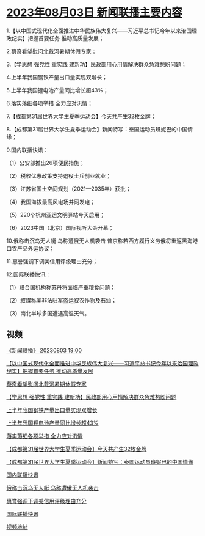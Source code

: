 # [2023年08月03日 新闻联播主要内容](https://tv.cctv.com/lm/xwlb/day/20230803.shtml)

1.【以中国式现代化全面推进中华民族伟大复兴——习近平总书记今年以来治国理政纪实】把握首要任务 推动高质量发展；

2.蔡奇看望慰问北戴河暑期休假专家；

3.【学思想 强党性 重实践 建新功】民政部用心用情解决群众急难愁盼问题；

4.上半年我国钢铁产量出口量实现双增长；

5.上半年我国锂电池产量同比增长超43%；

6.落实落细各项举措 全力应对汛情；

7.【成都第31届世界大学生夏季运动会】今天共产生32枚金牌；

8.【成都第31届世界大学生夏季运动会】新闻特写：泰国运动员班妮巴的中国情缘；

9.国内联播快讯：

（1）公安部推出26项便民措施；

（2）税收优惠政策支持退役士兵创业就业；

（3）江苏省国土空间规划（2021—2035年）获批；

（4）我国海拔最高风电场并网发电；

（5）220个杭州亚运文明驿站今天启用；

（6）2023中国（北京）国际视听大会开幕；

10.俄称击沉乌无人艇 乌称遭俄无人机袭击 普京称若西方履行义务俄将重返黑海港口农产品外运协议；

11.惠誉强调下调美信用评级理由充分；

12.国际联播快讯：

（1）联合国机构称苏丹将面临严重粮食问题；

（2）叙媒称美非法驻军盗运叙农作物及石油；

（3）南北半球多国遭遇高温天气。

## 视频

[《新闻联播》 20230803 19:00](https://tv.cctv.com/2023/08/03/VIDErmnGkU8gCQPRFrlULabx230803.shtml)

[【以中国式现代化全面推进中华民族伟大复兴——习近平总书记今年以来治国理政纪实】把握首要任务 推动高质量发展](https://tv.cctv.com/2023/08/03/VIDE2hbRyByBu25GCUUDECXy230803.shtml)

[蔡奇看望慰问北戴河暑期休假专家](https://tv.cctv.com/2023/08/03/VIDE233BJEvVOQnhssgiuU7K230803.shtml)

[【学思想 强党性 重实践 建新功】民政部用心用情解决群众急难愁盼问题](https://tv.cctv.com/2023/08/03/VIDEqKtECL1x0OurxIa1Peuz230803.shtml)

[上半年我国钢铁产量出口量实现双增长](https://tv.cctv.com/2023/08/03/VIDEsMRMxV3g1uSB3bLtF2Ye230803.shtml)

[上半年我国锂电池产量同比增长超43%](https://tv.cctv.com/2023/08/03/VIDEMt46dUBES1dGD0PKS905230803.shtml)

[落实落细各项举措 全力应对汛情](https://tv.cctv.com/2023/08/03/VIDEQVPAu9We4JarwbLGzS4O230803.shtml)

[【成都第31届世界大学生夏季运动会】今天共产生32枚金牌](https://tv.cctv.com/2023/08/03/VIDEk8KyLL68q1arAoxYDnVJ230803.shtml)

[【成都第31届世界大学生夏季运动会】新闻特写：泰国运动员班妮巴的中国情缘](https://tv.cctv.com/2023/08/03/VIDEWJwdA5da7xUxfpcA6zR9230803.shtml)

[国内联播快讯](https://tv.cctv.com/2023/08/03/VIDEAMZpAwg5CerjfwZQIIQV230803.shtml)

[俄称击沉乌无人艇 乌称遭俄无人机袭击](https://tv.cctv.com/2023/08/03/VIDEEsDUggJVTU4FQ9CZtFVJ230803.shtml)

[惠誉强调下调美信用评级理由充分](https://tv.cctv.com/2023/08/03/VIDE1YtcKmrbISVwWTo8XPkp230803.shtml)

[国际联播快讯](https://tv.cctv.com/2023/08/03/VIDEHvHYf9pl1sDj0qQmB1P7230803.shtml)

[视频地址](https://tv.cctv.com/lm/xwlb/day/20230803.shtml) 

